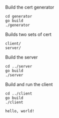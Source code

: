 
Build the cert generator

```
cd generator
go build 
./generator

```

Builds two sets of cert

```
client/
server/
```

Build the server


```
cd ../server
go build 
./server

```

Build and run the client

```
cd ../client
go build 
./client

hello, world! 

```

